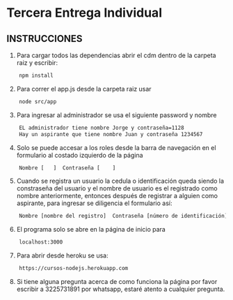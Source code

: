 # Tercera Entrega Individual

### 

## INSTRUCCIONES

1. Para cargar todos las dependencias abrir el cdm dentro de la carpeta raiz y escribir:
```bash
    npm install
```
2. Para correr el app.js desde la carpeta raiz usar
```bash
    node src/app
```  
3. Para ingresar al administrador se usa el siguiente password y nombre
```bash
    EL administrador tiene nombre Jorge y contraseña=1128
    Hay un aspirante que tiene nombre Juan y contraseña 1234567
``` 
4. Solo se puede accesar a los roles desde la barra de navegación en el formulario al costado izquierdo de la página 
```bash
    Nombre [   ]  Contraseña [    ]
```  
5. Cuando se registra un usuario la cedula o identificación queda siendo la constraseña del usuario y el nombre de usuario es el registrado como nombre anteriormente, entonces después de registrar a alguien como aspirante, para ingresar se diligencia el formulario así:
```bash
    Nombre [nombre del registro]  Contraseña [número de identificación]
```  
6. El programa solo se abre en la página de inicio para 
```bash
    localhost:3000
```  
7. Para abrir desde heroku se usa:
```bash
    https://cursos-nodejs.herokuapp.com
```  
8. Si tiene alguna pregunta acerca de como funciona la página por favor escribir a 3225731891 por whatsapp, estaré atento a cualquier pregunta.
